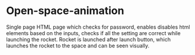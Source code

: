 # Open-space-animation
Single page HTML page which checks for password, enables disables html elements based on the inputs, checks if all the setting are correct while launching the rocket. Rocket is launched after launch button, which launches the rocket to the space and can be seen visually.
